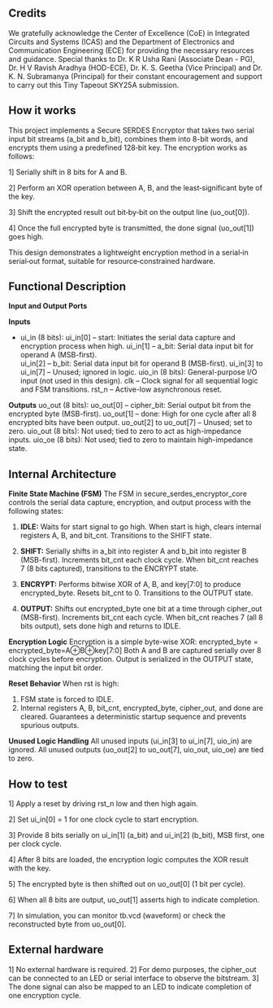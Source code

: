 <!---

This file is used to generate your project datasheet. Please fill in the information below and delete any unused
sections.

You can also include images in this folder and reference them in the markdown. Each image must be less than
512 kb in size, and the combined size of all images must be less than 1 MB.
-->

## Credits

We gratefully acknowledge the Center of Excellence (CoE) in Integrated Circuits and Systems (ICAS) and the Department of Electronics and Communication Engineering (ECE) for providing the necessary resources and guidance. Special thanks to Dr. K R Usha Rani (Associate Dean - PG), Dr. H V Ravish Aradhya (HOD-ECE), Dr. K. S. Geetha (Vice Principal) and Dr. K. N. Subramanya (Principal) for their constant encouragement and support to carry out this Tiny Tapeout SKY25A submission.

## How it works

This project implements a Secure SERDES Encryptor that takes two serial input bit streams (a_bit and b_bit), combines them into 8-bit words, and encrypts them using a predefined 128‑bit key.
The encryption works as follows:

1] Serially shift in 8 bits for A and B.

2] Perform an XOR operation between A, B, and the least‑significant byte of the key.

3] Shift the encrypted result out bit‑by‑bit on the output line (uo_out[0]).

4] Once the full encrypted byte is transmitted, the done signal (uo_out[1]) goes high.

This design demonstrates a lightweight encryption method in a serial‑in serial‑out format, suitable for resource‑constrained hardware.

## Functional Description

**Input and Output Ports**

**Inputs**
* ui_in (8 bits):
  ui_in[0] – start: Initiates the serial data capture and encryption process when high.
  ui_in[1] – a_bit: Serial data input bit for operand A (MSB-first).  
  ui_in[2] – b_bit: Serial data input bit for operand B (MSB-first).
  ui_in[3] to ui_in[7] – Unused; ignored in logic.
uio_in (8 bits): General-purpose I/O input (not used in this design).
clk – Clock signal for all sequential logic and FSM transitions.
rst_n – Active-low asynchronous reset.

**Outputs**
uo_out (8 bits):
  uo_out[0] – cipher_bit: Serial output bit from the encrypted byte (MSB-first).
  uo_out[1] – done: High for one cycle after all 8 encrypted bits have been output.
  uo_out[2] to uo_out[7] – Unused; set to zero.
uio_out (8 bits): Not used; tied to zero to act as high-impedance inputs.
uio_oe (8 bits): Not used; tied to zero to maintain high-impedance state.

## Internal Architecture

**Finite State Machine (FSM)**
The FSM in secure_serdes_encryptor_core controls the serial data capture, encryption, and output process with the following states:
1. **IDLE:**
Waits for start signal to go high.
When start is high, clears internal registers A, B, and bit_cnt.
Transitions to the SHIFT state.

2. **SHIFT:**
Serially shifts in a_bit into register A and b_bit into register B (MSB-first).
Increments bit_cnt each clock cycle.
When bit_cnt reaches 7 (8 bits captured), transitions to the ENCRYPT state.

3. **ENCRYPT:**
Performs bitwise XOR of A, B, and key[7:0] to produce encrypted_byte.
Resets bit_cnt to 0.
Transitions to the OUTPUT state.

4. **OUTPUT:**
Shifts out encrypted_byte one bit at a time through cipher_out (MSB-first).
Increments bit_cnt each cycle.
When bit_cnt reaches 7 (all 8 bits output), sets done high and returns to IDLE.

**Encryption Logic**
Encryption is a simple byte-wise XOR:
  encrypted_byte = encrypted_byte=A⊕B⊕key[7:0]
Both A and B are captured serially over 8 clock cycles before encryption.
Output is serialized in the OUTPUT state, matching the input bit order.

**Reset Behavior**
When rst is high:
1. FSM state is forced to IDLE.
2. Internal registers A, B, bit_cnt, encrypted_byte, cipher_out, and done are cleared.
Guarantees a deterministic startup sequence and prevents spurious outputs.

**Unused Logic Handling**
All unused inputs (ui_in[3] to ui_in[7], uio_in) are ignored.
All unused outputs (uo_out[2] to uo_out[7], uio_out, uio_oe) are tied to zero.

## How to test
1] Apply a reset by driving rst_n low and then high again.

2] Set ui_in[0] = 1 for one clock cycle to start encryption.

3] Provide 8 bits serially on ui_in[1] (a_bit) and ui_in[2] (b_bit), MSB first, one per clock cycle.

4] After 8 bits are loaded, the encryption logic computes the XOR result with the key.

5] The encrypted byte is then shifted out on uo_out[0] (1 bit per cycle).

6] When all 8 bits are output, uo_out[1] asserts high to indicate completion.

7] In simulation, you can monitor tb.vcd (waveform) or check the reconstructed byte from uo_out[0].

## External hardware
1] No external hardware is required.
2] For demo purposes, the cipher_out can be connected to an LED or serial interface to observe the bitstream.
3] The done signal can also be mapped to an LED to indicate completion of one encryption cycle.
